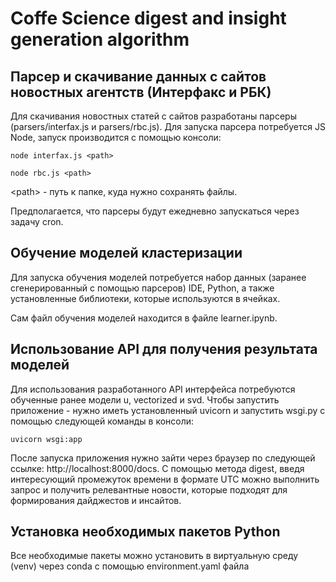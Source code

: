 # Coffe Science digest and insight generation algorithm
## Парсер и скачивание данных с сайтов новостных агентств (Интерфакс и РБК)
Для скачивания новостных статей с сайтов разработаны парсеры (parsers/interfax.js и parsers/rbc.js). Для запуска парсера потребуется JS Node, запуск производится с помощью консоли:
```
node interfax.js <path>
```
```
node rbc.js <path>
```
\<path> - путь к папке, куда нужно сохранять файлы.

Предполагается, что парсеры будут ежедневно запускаться через задачу cron.

## Обучение моделей кластеризации
Для запуска обучения моделей потребуется набор данных (заранее сгенерированный с помощью парсеров) IDE, Python, а также установленные библиотеки, которые используются в ячейках.

Сам файл обучения моделей находится в файле learner.ipynb.

## Использование API для получения результата моделей
Для использования разработанного API интерфейса потребуются обученные ранее модели u, vectorized и svd.
Чтобы запустить приложение - нужно иметь установленный uvicorn и запустить wsgi.py с помощью следующей команды в консоли:
```
uvicorn wsgi:app
```
После запуска приложения нужно зайти через браузер по следующей ссылке: http://localhost:8000/docs. С помощью метода digest, введя интересующий промежуток времени в формате UTC можно выполнить запрос и получить релевантные новости, которые подходят для формирования дайджестов и инсайтов.

## Установка необходимых пакетов Python
Все необходимые пакеты можно установить в виртуальную среду (venv) через conda с помощью environment.yaml файла
